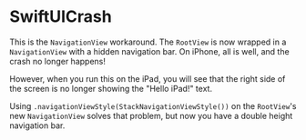 # SwiftUICrash

This is the `NavigationView` workaround. The `RootView` is now wrapped in a `NavigationView` with a hidden navigation bar. On iPhone, all is well, and the crash no longer happens!

However, when you run this on the iPad, you will see that the right side of the screen is no longer showing the "Hello iPad!" text. 

Using `.navigationViewStyle(StackNavigationViewStyle())` on the `RootView`'s new `NavigationView` solves that problem, but now you have a double height navigation bar.